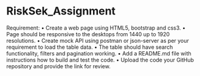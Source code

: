 # RiskSek_Assignment


Requirement:
•	Create a web page using HTML5, bootstrap and css3.
•	Page should be responsive to the desktops from 1440 up to 1920 resolutions.
•	Create mock API using postman or json-server as per your requirement to load the table data.
•	The table should have search functionality, filters and pagination working.
•	Add a README.md file with instructions how to build and test the code.
•	Upload the code your GitHub repository and provide the link for review.

